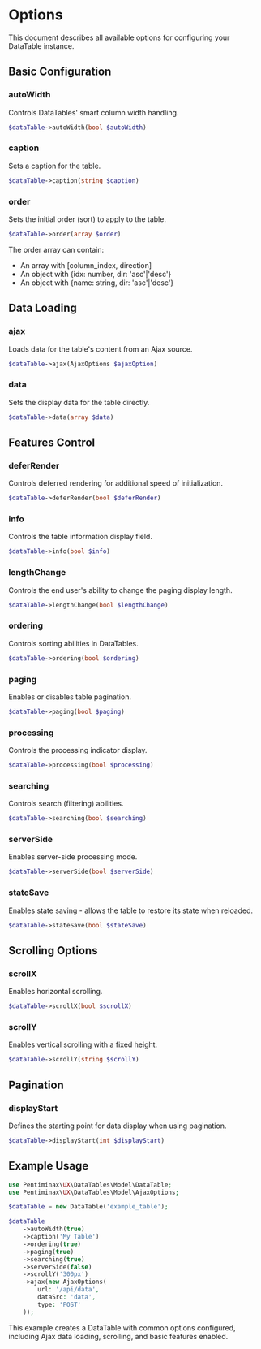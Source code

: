 # Options

This document describes all available options for configuring your DataTable instance.

## Basic Configuration

### autoWidth
Controls DataTables' smart column width handling.
```php
$dataTable->autoWidth(bool $autoWidth)
```

### caption
Sets a caption for the table.
```php
$dataTable->caption(string $caption)
```

### order
Sets the initial order (sort) to apply to the table.
```php
$dataTable->order(array $order)
```
The order array can contain:
- An array with [column_index, direction]
- An object with {idx: number, dir: 'asc'|'desc'}
- An object with {name: string, dir: 'asc'|'desc'}

## Data Loading

### ajax
Loads data for the table's content from an Ajax source.
```php
$dataTable->ajax(AjaxOptions $ajaxOption)
```

### data
Sets the display data for the table directly.
```php
$dataTable->data(array $data)
```

## Features Control

### deferRender
Controls deferred rendering for additional speed of initialization.
```php
$dataTable->deferRender(bool $deferRender)
```

### info
Controls the table information display field.
```php
$dataTable->info(bool $info)
```

### lengthChange
Controls the end user's ability to change the paging display length.
```php
$dataTable->lengthChange(bool $lengthChange)
```

### ordering
Controls sorting abilities in DataTables.
```php
$dataTable->ordering(bool $ordering)
```

### paging
Enables or disables table pagination.
```php
$dataTable->paging(bool $paging)
```

### processing
Controls the processing indicator display.
```php
$dataTable->processing(bool $processing)
```

### searching
Controls search (filtering) abilities.
```php
$dataTable->searching(bool $searching)
```

### serverSide
Enables server-side processing mode.
```php
$dataTable->serverSide(bool $serverSide)
```

### stateSave
Enables state saving - allows the table to restore its state when reloaded.
```php
$dataTable->stateSave(bool $stateSave)
```

## Scrolling Options

### scrollX
Enables horizontal scrolling.
```php
$dataTable->scrollX(bool $scrollX)
```

### scrollY
Enables vertical scrolling with a fixed height.
```php
$dataTable->scrollY(string $scrollY)
```

## Pagination

### displayStart
Defines the starting point for data display when using pagination.
```php
$dataTable->displayStart(int $displayStart)
```

## Example Usage

```php
use Pentiminax\UX\DataTables\Model\DataTable;
use Pentiminax\UX\DataTables\Model\AjaxOptions;

$dataTable = new DataTable('example_table');

$dataTable
    ->autoWidth(true)
    ->caption('My Table')
    ->ordering(true)
    ->paging(true)
    ->searching(true)
    ->serverSide(false)
    ->scrollY('300px')
    ->ajax(new AjaxOptions(
        url: '/api/data',
        dataSrc: 'data',
        type: 'POST'
    ));
```

This example creates a DataTable with common options configured, including Ajax data loading, scrolling, and basic features enabled.